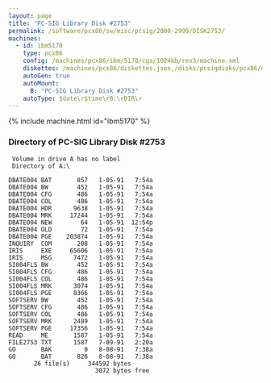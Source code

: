 ```yaml
---
layout: page
title: "PC-SIG Library Disk #2753"
permalink: /software/pcx86/sw/misc/pcsig/2000-2999/DISK2753/
machines:
  - id: ibm5170
    type: pcx86
    config: /machines/pcx86/ibm/5170/cga/1024kb/rev3/machine.xml
    diskettes: /machines/pcx86/diskettes.json,/disks/pcsigdisks/pcx86/diskettes.json
    autoGen: true
    autoMount:
      B: "PC-SIG Library Disk #2753"
    autoType: $date\r$time\rB:\rDIR\r
---
```


{% include machine.html id="ibm5170" %}

### Directory of PC-SIG Library Disk #2753

     Volume in drive A has no label
     Directory of A:\

    DBATE004 BAT       857   1-05-91   7:54a
    DBATE004 BW        452   1-05-91   7:54a
    DBATE004 CFG       486   1-05-91   7:54a
    DBATE004 COL       486   1-05-91   7:54a
    DBATE004 HDR      9638   1-05-91   7:54a
    DBATE004 MRK     17244   1-05-91   7:54a
    DBATE004 NEW        64   1-05-91  12:54p
    DBATE004 OLD        72   1-05-91   7:54a
    DBATE004 PGE    203874   1-05-91   7:54a
    INQUIRY  COM       208   1-05-91   7:54a
    IRIS     EXE     65606   1-05-91   7:54a
    IRIS     MSG      7472   1-05-91   7:54a
    SI004FLS BW        452   1-05-91   7:54a
    SI004FLS CFG       486   1-05-91   7:54a
    SI004FLS COL       486   1-05-91   7:54a
    SI004FLS MRK      3074   1-05-91   7:54a
    SI004FLS PGE      8366   1-05-91   7:54a
    SOFTSERV BW        452   1-05-91   7:54a
    SOFTSERV CFG       486   1-05-91   7:54a
    SOFTSERV COL       486   1-05-91   7:54a
    SOFTSERV MRK      2489   1-05-91   7:54a
    SOFTSERV PGE     17356   1-05-91   7:54a
    READ     ME       1587   1-05-91   7:54a
    FILE2753 TXT      1587   7-09-91   2:20a
    GO       BAK         0   8-08-91   7:38a
    GO       BAT       826   8-08-91   7:38a
           26 file(s)     344592 bytes
                            3072 bytes free
